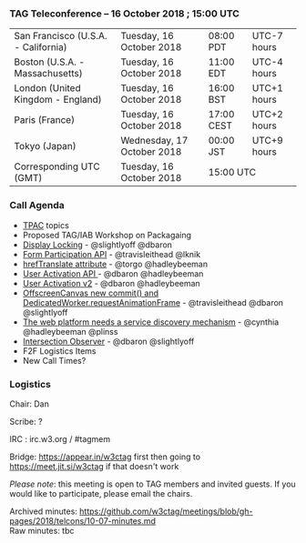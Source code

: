 ### TAG Teleconference – 16 October 2018 ; 15:00 UTC

<table>
<tr><td> San Francisco (U.S.A. - California) <td> Tuesday, 16 October 2018 <td> 08:00 PDT <td> UTC-7 hours
<tr><td> Boston (U.S.A. - Massachusetts) <td> Tuesday, 16 October 2018 <td> 11:00 EDT <td> UTC-4 hours
<tr><td> London (United Kingdom - England) <td> Tuesday, 16 October 2018 <td> 16:00 BST <td> UTC+1 hours
<tr><td> Paris (France) <td> Tuesday, 16 October 2018 <td> 17:00 CEST <td> UTC+2 hours
<tr><td> Tokyo (Japan) <td> Wednesday, 17 October 2018 <td> 00:00 JST <td> UTC+9 hours
<tr><td> Corresponding UTC (GMT) <td> Tuesday, 16 October 2018 <td colspan=2> 15:00 UTC
</table>

### Call Agenda

* [TPAC](https://www.w3.org/wiki/TPAC/2018) topics
* Proposed TAG/IAB Workshop on Packagaing
* [Display Locking](https://github.com/w3ctag/design-reviews/issues/306) - @slightlyoff @dbaron
* [Form Participation API](https://github.com/w3ctag/design-reviews/issues/305) - @travisleithead @lknik
* [hrefTranslate attribute](https://github.com/w3ctag/design-reviews/issues/301) - @torgo @hadleybeeman
* [User Activation API ](https://github.com/w3ctag/design-reviews/issues/300) - @dbaron @hadleybeeman
* [User Activation v2](https://github.com/w3ctag/design-reviews/issues/295) - @dbaron @hadleybeeman
* [OffscreenCanvas new commit() and DedicatedWorker.requestAnimationFrame](https://github.com/w3ctag/design-reviews/issues/288) - @travisleithead @dbaron @slightlyoff
* [The web platform needs a service discovery mechanism](https://github.com/w3ctag/design-reviews/issues/240) - @cynthia @hadleybeeman @plinss
* [Intersection Observer](https://github.com/w3ctag/design-reviews/issues/197) - @dbaron @slightlyoff
* F2F Logistics Items
* New Call Times?

### Logistics

Chair: Dan

Scribe: ?

IRC : irc.w3.org / #tagmem

Bridge: https://appear.in/w3ctag first then going to https://meet.jit.si/w3ctag if that doesn't work

*Please note*: this meeting is open to TAG members and invited guests. If you would like to participate, please email the chairs.

Archived minutes: https://github.com/w3ctag/meetings/blob/gh-pages/2018/telcons/10-07-minutes.md  
Raw minutes: tbc

